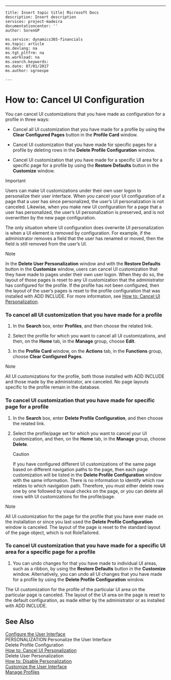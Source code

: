 ---
    title: Insert topic title| Microsoft Docs
    description: Insert description
    services: project-madeira
    documentationcenter: ''
    author: SorenGP

    ms.service: dynamics365-financials
    ms.topic: article
    ms.devlang: na
    ms.tgt_pltfrm: na
    ms.workload: na
    ms.search.keywords:
    ms.date: 07/01/2017
    ms.author: sgroespe

    ---
# How to: Cancel UI Configuration
You can cancel UI customizations that you have made as configuration for a profile in three ways:  
  
-   Cancel all UI customization that you have made for a profile by using the **Clear Configured Pages** button in the **Profile Card** window.  
  
-   Cancel UI customization that you have made for specific pages for a profile by deleting rows in the **Delete Profile Configuration** window.  
  
-   Cancel UI customization that you have made for a specific UI area for a specific page for a profile by using the **Restore Defaults** button in the **Customize** window.  
  
> [!IMPORTANT]  
>  Users can make UI customizations under their own user logon to personalize their user interface. When you cancel your UI configuration of a page that a user has since personalized, the user’s UI personalization is not canceled. Likewise, when you make new UI configuration for a page that a user has personalized, the user’s UI personalization is preserved, and is not overwritten by the new page configuration.  
>   
>  The only situation where UI configuration does overwrite UI personalization is when a UI element is removed by configuration. For example, if the administrator removes a field that the user has renamed or moved, then the field is still removed from the user’s UI.  
  
> [!NOTE]  
>  In the **Delete User Personalization** window and with the **Restore Defaults** button in the **Customize** window, users can cancel UI customization that they have made to pages under their own user logon. When they do so, the layout of those pages is reset to any UI customization that the administrator has configured for the profile. If the profile has not been configured, then the layout of the user’s pages is reset to the profile configuration that was installed with ADD INCLUDE<!--[!INCLUDE[dyn_nav](../ApplicationDesign/includes/dyn_nav_md.md)]-->. For more information, see [How to: Cancel UI Personalization](../SetupAndAdministration/how-to-cancel-ui-personalization.md).  
  
### To cancel all UI customization that you have made for a profile  
  
1.  In the **Search** box, enter **Profiles**, and then choose the related link.  
  
2.  Select the profile for which you want to cancel all UI customizations, and then, on the **Home** tab, in the **Manage** group, choose **Edit**.  
  
3.  In the **Profile Card** window, on the **Actions** tab, in the **Functions** group, choose **Clear Configured Pages**.  
  
> [!NOTE]  
>  All UI customizations for the profile, both those installed with ADD INCLUDE<!--[!INCLUDE[dyn_nav](../ApplicationDesign/includes/dyn_nav_md.md)]--> and those made by the administrator, are canceled. No page layouts specific to the profile remain in the database.  
  
### To cancel UI customization that you have made for specific page for a profile  
  
1.  In the **Search** box, enter **Delete Profile Configuration**, and then choose the related link.  
  
2.  Select the profile\/page set for which you want to cancel your UI customization, and then, on the **Home** tab, in the **Manage** group, choose **Delete**.  
  
    > [!CAUTION]  
    >  If you have configured different UI customizations of the same page based on different navigation paths to the page, then each page customization will be listed in the **Delete Profile Configuration** window with the same information. There is no information to identify which row relates to which navigation path. Therefore, you must either delete rows one by one followed by visual checks on the page, or you can delete all rows with UI customizations for the profile\/page.  
  
> [!NOTE]  
>  All UI customization for the page for the profile that you have ever made on the installation or since you last used the **Delete Profile Configuration** window is canceled. The layout of the page is reset to the standard layout of the page object, which is not RoleTailored.  
  
### To cancel UI customization that you have made for a specific UI area for a specific page for a profile  
  
1.  You can undo changes for that you have made to individual UI areas, such as a ribbon, by using the **Restore Defaults** button in the **Customize** window. Alternatively, you can undo all UI changes that you have made for a profile by using the **Delete Profile Configuration** window.  
  
 The UI customization for the profile of the particular UI area on the particular page is canceled. The layout of the UI area on the page is reset to the default configuration, as made either by the administrator or as installed with ADD INCLUDE<!--[!INCLUDE[dyn_nav](../ApplicationDesign/includes/dyn_nav_md.md)]-->.  
  
## See Also  
 [Configure the User Interface](../SetupAndAdministration/configure-the-user-interface.md)   
 PERSONALIZATION Personalize the User Interface   
 Delete Profile Configuration   
 [How to: Cancel UI Personalization](../SetupAndAdministration/how-to-cancel-ui-personalization.md)   
 Delete User Personalization   
 [How to: Disable Personalization](../SetupAndAdministration/how-to-disable-personalization.md)   
 [Customize the User Interface](../SetupAndAdministration/customize-the-user-interface.md)   
 [Manage Profiles](../SetupAndAdministration/manage-profiles.md)